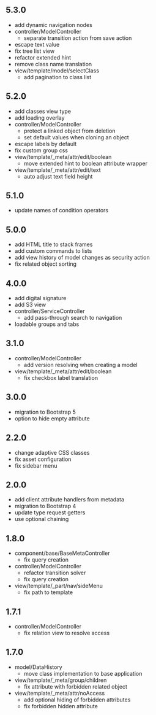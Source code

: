 ## 5.3.0

* add dynamic navigation nodes
* controller/ModelController
    - separate transition action from save action
* escape text value
* fix tree list view
* refactor extended hint
* remove class name translation
* view/template/model/selectClass
    - add pagination to class list

## 5.2.0

* add classes view type
* add loading overlay
* controller/ModelController
    - protect a linked object from deletion
    - set default values when cloning an object
* escape labels by default
* fix custom group css
* view/template/_meta/attr/edit/boolean
    - move extended hint to boolean attribute wrapper
* view/template/_meta/attr/edit/text
    - auto adjust text field height

## 5.1.0

* update names of condition operators

## 5.0.0

* add HTML title to stack frames
* add custom commands to lists
* add view history of model changes as security action
* fix related object sorting

## 4.0.0

* add digital signature
* add S3 view
* controller/ServiceController
    - add pass-through search to navigation
* loadable groups and tabs

## 3.1.0

* controller/ModelController
    - add version resolving when creating a model
* view/template/_meta/attr/edit/boolean
    - fix checkbox label translation

## 3.0.0

* migration to Bootstrap 5
* option to hide empty attribute

## 2.2.0

* change adaptive CSS classes
* fix asset configuration
* fix sidebar menu

## 2.0.0

* add client attribute handlers from metadata
* migration to Bootstrap 4
* update type request getters
* use optional chaining

## 1.8.0

* component/base/BaseMetaController
    - fix query creation
* controller/ModelController
    - refactor transition solver
    - fix query creation
* view/template/_part/nav/sideMenu
    - fix path to template

## 1.7.1

* controller/ModelController
    - fix relation view to resolve access

## 1.7.0

* model/DataHistory
    - move class implementation to base application
* view/template/_meta/group/children
    - fix attribute with forbidden related object
* view/template/_meta/attr/noAccess
    - add optional hiding of forbidden attributes
    - fix forbidden hidden attribute